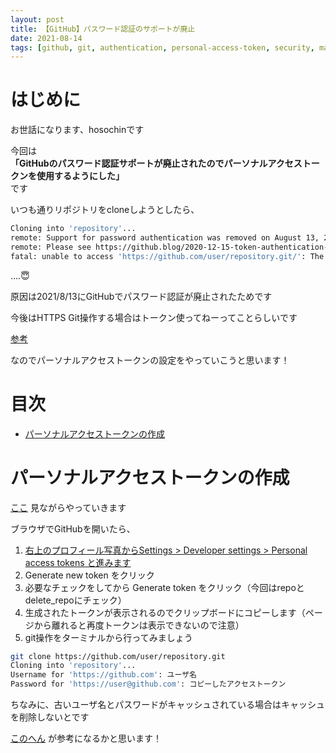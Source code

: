 ```yaml
---
layout: post
title: 【GitHub】パスワード認証のサポートが廃止
date: 2021-08-14
tags: [github, git, authentication, personal-access-token, security, mac]
---
```


# はじめに

お世話になります、hosochinです

今回は  
**「GitHubのパスワード認証サポートが廃止されたのでパーソナルアクセストークンを使用するようにした」**  
です

いつも通りリポジトリをcloneしようとしたら、

```bash
Cloning into 'repository'...
remote: Support for password authentication was removed on August 13, 2021. Please use a personal access token instead.
remote: Please see https://github.blog/2020-12-15-token-authentication-requirements-for-git-operations/ for more information.
fatal: unable to access 'https://github.com/user/repository.git/': The requested URL returned error: 403
```

....😇

原因は2021/8/13にGitHubでパスワード認証が廃止されたためです

今後はHTTPS Git操作する場合はトークン使ってねーってことらしいです

[参考](https://github.blog/2020-12-15-token-authentication-requirements-for-git-operations/)

なのでパーソナルアクセストークンの設定をやっていこうと思います！

# 目次

- [パーソナルアクセストークンの作成](#パーソナルアクセストークンの作成)

# パーソナルアクセストークンの作成

[ここ](https://docs.github.com/en/github/authenticating-to-github/keeping-your-account-and-data-secure/creating-a-personal-access-token) 見ながらやっていきます

ブラウザでGitHubを開いたら、

1. [右上のプロフィール写真からSettings > Developer settings > Personal access tokens と進みます](https://github.com/settings/tokens)
2. Generate new token をクリック
3. 必要なチェックをしてから Generate token をクリック（今回はrepoとdelete_repoにチェック）
4. 生成されたトークンが表示されるのでクリップボードにコピーします（ページから離れると再度トークンは表示できないので注意）
5. git操作をターミナルから行ってみましょう

```bash
git clone https://github.com/user/repository.git
Cloning into 'repository'...
Username for 'https://github.com': ユーザ名
Password for 'https://user@github.com': コピーしたアクセストークン
```

ちなみに、古いユーザ名とパスワードがキャッシュされている場合はキャッシュを削除しないとです

[このへん](https://docs.github.com/ja/github/getting-started-with-github/getting-started-with-git/updating-credentials-from-the-macos-keychain) が参考になるかと思います！
